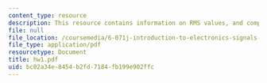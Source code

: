 ```yaml
---
content_type: resource
description: This resource contains information on RMS values, and complex numbers.
file: null
file_location: /coursemedia/6-071j-introduction-to-electronics-signals-and-measurement-spring-2006/bc02a34e8454b2fd7184fb199e902ffc_hw1.pdf
file_type: application/pdf
resourcetype: Document
title: hw1.pdf
uid: bc02a34e-8454-b2fd-7184-fb199e902ffc
---
```

